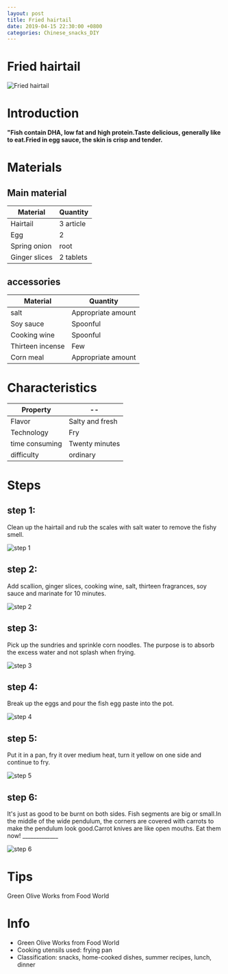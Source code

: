 ```yaml
---
layout: post
title: Fried hairtail
date: 2019-04-15 22:30:00 +0800
categories: Chinese_snacks_DIY
---
```


# Fried hairtail

![Fried hairtail]({{site.baseurl}}/img/405376/405376.jpg)

# Introduction

**"Fish contain DHA, low fat and high protein.Taste delicious, generally like to eat.Fried in egg sauce, the skin is crisp and tender.**

# Materials


## Main material

Material|Quantity
--|--
Hairtail|3 article
Egg|2
Spring onion|root
Ginger slices|2 tablets

## accessories

Material|Quantity
--|--
salt|Appropriate amount
Soy sauce|Spoonful
Cooking wine|Spoonful
Thirteen incense|Few
Corn meal|Appropriate amount

# Characteristics

Property|--
--|--
Flavor|Salty and fresh
Technology|Fry
time consuming|Twenty minutes
difficulty|ordinary

# Steps

## step 1:

Clean up the hairtail and rub the scales with salt water to remove the fishy smell.

![step 1]({{site.baseurl}}/img/405376/1.jpg)

## step 2:

Add scallion, ginger slices, cooking wine, salt, thirteen fragrances, soy sauce and marinate for 10 minutes.

![step 2]({{site.baseurl}}/img/405376/2.jpg)

## step 3:

Pick up the sundries and sprinkle corn noodles. The purpose is to absorb the excess water and not splash when frying.

![step 3]({{site.baseurl}}/img/405376/3.jpg)

## step 4:

Break up the eggs and pour the fish egg paste into the pot.

![step 4]({{site.baseurl}}/img/405376/4.jpg)

## step 5:

Put it in a pan, fry it over medium heat, turn it yellow on one side and continue to fry.

![step 5]({{site.baseurl}}/img/405376/5.jpg)

## step 6:

It's just as good to be burnt on both sides. Fish segments are big or small.In the middle of the wide pendulum, the corners are covered with carrots to make the pendulum look good.Carrot knives are like open mouths. Eat them now! _____________

![step 6]({{site.baseurl}}/img/405376/6.jpg)

# Tips

Green Olive Works from Food World

# Info

- Green Olive Works from Food World
- Cooking utensils used: frying pan
- Classification: snacks, home-cooked dishes, summer recipes, lunch, dinner